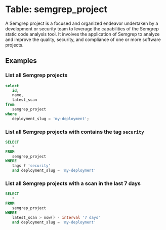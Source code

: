 # Table: semgrep_project

A Semgrep project is a focused and organized endeavor undertaken by a development or security team to leverage the capabilities of the Semgrep static code analysis tool. It involves the application of Semgrep to analyze and improve the quality, security, and compliance of one or more software projects.

## Examples

### List all Semgrep projects

```sql
select
   id,
   name,
   latest_scan
from
   semgrep_project
where
   deployment_slug = 'my-deployment';
```

### List all Semgrep projects with contains the tag `security`

```sql
SELECT
   *
FROM
   semgrep_project
WHERE
   tags ? 'security'
   and deployment_slug = 'my-deployment'
```

### List all Semgrep projects with a scan in the last 7 days

```sql
SELECT
   *
FROM
   semgrep_project
WHERE
   latest_scan > now() - interval '7 days'
   and deployment_slug = 'my-deployment'
```
